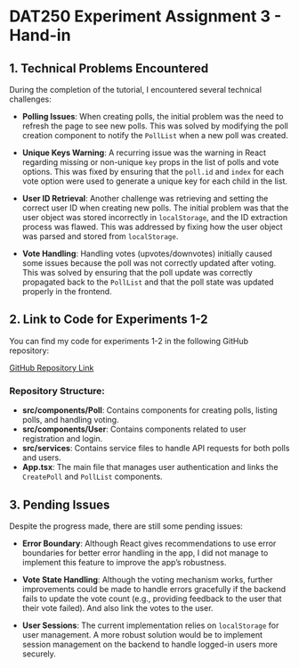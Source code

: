 # DAT250 Experiment Assignment 3 - Hand-in

## 1. Technical Problems Encountered

During the completion of the tutorial, I encountered several technical challenges:

- **Polling Issues**: When creating polls, the initial problem was the need to refresh the page to see new polls. This was solved by modifying the poll creation component to notify the `PollList` when a new poll was created.
  
- **Unique Keys Warning**: A recurring issue was the warning in React regarding missing or non-unique `key` props in the list of polls and vote options. This was fixed by ensuring that the `poll.id` and `index` for each vote option were used to generate a unique key for each child in the list.

- **User ID Retrieval**: Another challenge was retrieving and setting the correct user ID when creating new polls. The initial problem was that the user object was stored incorrectly in `localStorage`, and the ID extraction process was flawed. This was addressed by fixing how the user object was parsed and stored from `localStorage`.

- **Vote Handling**: Handling votes (upvotes/downvotes) initially caused some issues because the poll was not correctly updated after voting. This was solved by ensuring that the poll update was correctly propagated back to the `PollList` and that the poll state was updated properly in the frontend.

## 2. Link to Code for Experiments 1-2

You can find my code for experiments 1-2 in the following GitHub repository:

[GitHub Repository Link](https://github.com/SindreEieLedsaak/Software-Technology-Experiment-Assignment/tree/main/frontend)

### Repository Structure:

- **src/components/Poll**: Contains components for creating polls, listing polls, and handling voting.
- **src/components/User**: Contains components related to user registration and login.
- **src/services**: Contains service files to handle API requests for both polls and users.
- **App.tsx**: The main file that manages user authentication and links the `CreatePoll` and `PollList` components.

## 3. Pending Issues

Despite the progress made, there are still some pending issues:

- **Error Boundary**: Although React gives recommendations to use error boundaries for better error handling in the app, I did not manage to implement this feature to improve the app’s robustness.
  
- **Vote State Handling**: Although the voting mechanism works, further improvements could be made to handle errors gracefully if the backend fails to update the vote count (e.g., providing feedback to the user that their vote failed).
And also link the votes to the user. 
  
- **User Sessions**: The current implementation relies on `localStorage` for user management. A more robust solution would be to implement session management on the backend to handle logged-in users more securely.
